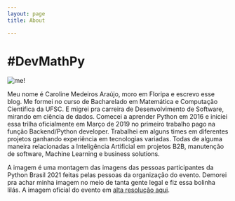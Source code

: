 ```yaml
---
layout: page 
title: About

---
```


# #DevMathPy     

![me!](/assets/images/eu_na_pybr2021_1.jpg)    

Meu nome é Caroline Medeiros Araújo, moro em Floripa e escrevo esse blog. Me formei no curso de Bacharelado em Matemática e Computação Cientifica da UFSC. E migrei pra carreira de Desenvolvimento de Software, mirando em ciência de dados. Comecei a aprender Python em 2016 e iniciei essa trilha oficialmente em Março de 2019 no primeiro trabalho pago na função Backend/Python developer. Trabalhei em alguns times em diferentes projetos ganhando experiência em tecnologias variadas. Todas de alguma maneira relacionadas a Inteligência Artificial em projetos B2B, manutenção de software, Machine Learning e business solutions.   

A imagem é uma montagem das imagens das pessoas participantes da Python Brasil 2021 feitas pelas pessoas da organização do evento. Demorei pra achar minha imagem no meio de tanta gente legal e fiz essa bolinha lilás. A imagem oficial do evento em [alta resolução aqui](https://2021.pythonbrasil.org.br/foto-oficial.jpg).